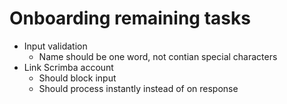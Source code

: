 # Onboarding remaining tasks

- Input validation
  - Name should be one word, not contian special characters
- Link Scrimba account
  - Should block input 
  - Should process instantly instead of on response
